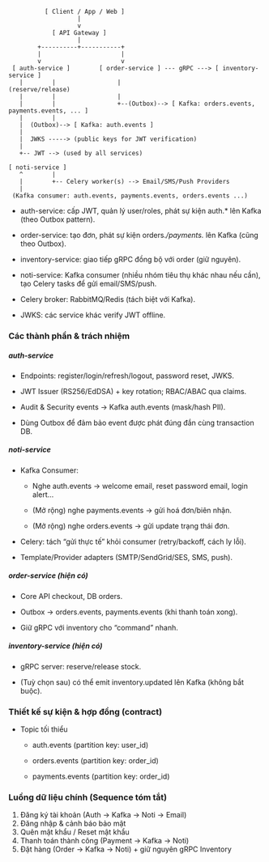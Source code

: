 ```
          [ Client / App / Web ]
                   |
                   v
            [ API Gateway ]
                   |
        +----------+-----------+
        |                      |
        v                      v
 [ auth-service ]        [ order-service ] --- gRPC ---> [ inventory-service ]
   |        |                 |                               (reserve/release)
   |        |                 |
   |        |                 +--(Outbox)--> [ Kafka: orders.events, payments.events, ... ]
   |        |
   |  (Outbox)--> [ Kafka: auth.events ]
   |
   |  JWKS -----> (public keys for JWT verification)
   |
   +-- JWT --> (used by all services)
   
[ noti-service ]
   ^        |
   |        +-- Celery worker(s) --> Email/SMS/Push Providers
   |
 (Kafka consumer: auth.events, payments.events, orders.events ...)
```

- auth-service: cấp JWT, quản lý user/roles, phát sự kiện auth.* lên Kafka (theo Outbox pattern).

- order-service: tạo đơn, phát sự kiện orders.*/payments.* lên Kafka (cũng theo Outbox).

- inventory-service: giao tiếp gRPC đồng bộ với order (giữ nguyên).

- noti-service: Kafka consumer (nhiều nhóm tiêu thụ khác nhau nếu cần), tạo Celery tasks để gửi email/SMS/push.

- Celery broker: RabbitMQ/Redis (tách biệt với Kafka).

- JWKS: các service khác verify JWT offline.

### Các thành phần & trách nhiệm
##### auth-service

- Endpoints: register/login/refresh/logout, password reset, JWKS.

- JWT Issuer (RS256/EdDSA) + key rotation; RBAC/ABAC qua claims.

- Audit & Security events → Kafka auth.events (mask/hash PII).

- Dùng Outbox để đảm bảo event được phát đúng đắn cùng transaction DB.

##### noti-service

- Kafka Consumer:

  + Nghe auth.events → welcome email, reset password email, login alert…

  + (Mở rộng) nghe payments.events → gửi hoá đơn/biên nhận.

  + (Mở rộng) nghe orders.events → gửi update trạng thái đơn.

- Celery: tách “gửi thực tế” khỏi consumer (retry/backoff, cách ly lỗi).

- Template/Provider adapters (SMTP/SendGrid/SES, SMS, push).

##### order-service (hiện có)

- Core API checkout, DB orders.

- Outbox → orders.events, payments.events (khi thanh toán xong).

- Giữ gRPC với inventory cho “command” nhanh.

##### inventory-service (hiện có)

- gRPC server: reserve/release stock.

- (Tuỳ chọn sau) có thể emit inventory.updated lên Kafka (không bắt buộc).

### Thiết kế sự kiện & hợp đồng (contract)
- Topic tối thiểu

  - auth.events (partition key: user_id)

  - orders.events (partition key: order_id)

  - payments.events (partition key: order_id)

### Luồng dữ liệu chính (Sequence tóm tắt)
1) Đăng ký tài khoản (Auth → Kafka → Noti → Email)
2) Đăng nhập & cảnh báo bảo mật
3) Quên mật khẩu / Reset mật khẩu
4) Thanh toán thành công (Payment → Kafka → Noti)
5) Đặt hàng (Order → Kafka → Noti) + giữ nguyên gRPC Inventory